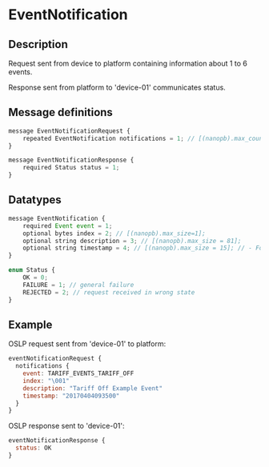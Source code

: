 <!--
SPDX-FileCopyrightText: Contributors to the GXF project

SPDX-License-Identifier: Apache-2.0
-->

# EventNotification

## Description

Request sent from device to platform containing information about 1 to 6 events.

Response sent from platform to 'device-01' communicates status.

## Message definitions

```javascript
message EventNotificationRequest {
    repeated EventNotification notifications = 1; // [(nanopb).max_count = 6];
}

message EventNotificationResponse {
    required Status status = 1;
}
```

## Datatypes

```javascript
message EventNotification {
    required Event event = 1;
    optional bytes index = 2; // [(nanopb).max_size=1];
    optional string description = 3; // [(nanopb).max_size = 81];
    optional string timestamp = 4; // [(nanopb).max_size = 15]; // - Format YYYYMMDDhhmmss UTC, indicates the date and time of the event.
}

enum Status {
    OK = 0;
    FAILURE = 1; // general failure
    REJECTED = 2; // request received in wrong state
}
```

## Example

OSLP request sent from 'device-01' to platform:

```javascript
eventNotificationRequest {
  notifications {
    event: TARIFF_EVENTS_TARIFF_OFF
    index: "\001"
    description: "Tariff Off Example Event"
    timestamp: "20170404093500"
  }
}
```

OSLP response sent to 'device-01':

```javascript
eventNotificationResponse {
  status: OK
}
```

